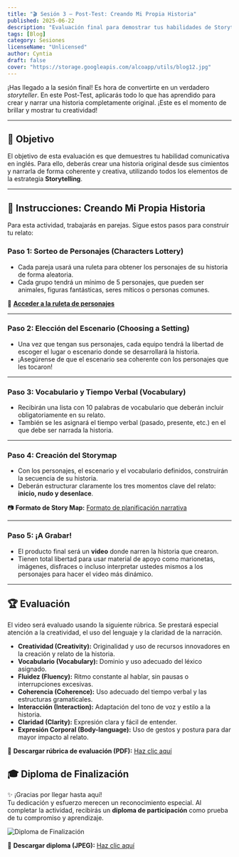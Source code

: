 ```yaml
---
title: "🎬 Sesión 3 – Post-Test: Creando Mi Propia Historia"
published: 2025-06-22
description: "Evaluación final para demostrar tus habilidades de Storytelling. En esta sesión, crearás en equipo una historia original desde cero y la presentarás en un video creativo."
tags: [Blog]
category: Sesiones
licenseName: "Unlicensed"
author: Cyntia
draft: false
cover: "https://storage.googleapis.com/alcoapp/utils/blog12.jpg"
---
```


¡Has llegado a la sesión final! Es hora de convertirte en un verdadero *storyteller*. En este Post-Test, aplicarás todo lo que has aprendido para crear y narrar una historia completamente original. ¡Este es el momento de brillar y mostrar tu creatividad!

---

## 🎯 Objetivo
El objetivo de esta evaluación es que demuestres tu habilidad comunicativa en inglés. Para ello, deberás crear una historia original desde sus cimientos y narrarla de forma coherente y creativa, utilizando todos los elementos de la estrategia **Storytelling**.

---

## 📝 Instrucciones: Creando Mi Propia Historia
Para esta actividad, trabajarás en parejas. Sigue estos pasos para construir tu relato:

### **Paso 1: Sorteo de Personajes (Characters Lottery)** 
- Cada pareja usará una ruleta para obtener los personajes de su historia de forma aleatoria.
- Cada grupo tendrá un mínimo de 5 personajes, que pueden ser animales, figuras fantásticas, seres míticos o personas comunes.

🎲 **[Acceder a la ruleta de personajes](http://wooclap.com/es/gira-la-ruleta-aleatoria/)**

---

### **Paso 2: Elección del Escenario (Choosing a Setting)**
- Una vez que tengan sus personajes, cada equipo tendrá la libertad de escoger el lugar o escenario donde se desarrollará la historia.
- ¡Asegúrense de que el escenario sea coherente con los personajes que les tocaron!

---

### **Paso 3: Vocabulario y Tiempo Verbal (Vocabulary)**
- Recibirán una lista con 10 palabras de vocabulario que deberán incluir obligatoriamente en su relato.
- También se les asignará el tiempo verbal (pasado, presente, etc.) en el que debe ser narrada la historia.

---

### **Paso 4: Creación del Storymap**
- Con los personajes, el escenario y el vocabulario definidos, construirán la secuencia de su historia.
- Deberán estructurar claramente los tres momentos clave del relato: **inicio, nudo y desenlace**.

📷 **Formato de Story Map:**
[Formato de planificación narrativa](https://storage.googleapis.com/alcoapp/utils/POSTEST.pdf)

---

### **Paso 5: ¡A Grabar!**
- El producto final será un **video** donde narren la historia que crearon.
- Tienen total libertad para usar material de apoyo como marionetas, imágenes, disfraces o incluso interpretar ustedes mismos a los personajes para hacer el video más dinámico.

---

## 🏆 Evaluación
El video será evaluado usando la siguiente rúbrica. Se prestará especial atención a la creatividad, el uso del lenguaje y la claridad de la narración.

- **Creatividad (Creativity):** Originalidad y uso de recursos innovadores en la creación y relato de la historia.
- **Vocabulario (Vocabulary):** Dominio y uso adecuado del léxico asignado.
- **Fluidez (Fluency):** Ritmo constante al hablar, sin pausas o interrupciones excesivas.
- **Coherencia (Coherence):** Uso adecuado del tiempo verbal y las estructuras gramaticales.
- **Interacción (Interaction):** Adaptación del tono de voz y estilo a la historia.
- **Claridad (Clarity):** Expresión clara y fácil de entender.
- **Expresión Corporal (Body-language):** Uso de gestos y postura para dar mayor impacto al relato.

📄 **Descargar rúbrica de evaluación (PDF):** [Haz clic aquí](https://storage.googleapis.com/alcoapp/utils/session3-evaluatio.pdf)

## 🎓 Diploma de Finalización  
✨ ¡Gracias por llegar hasta aquí!  
Tu dedicación y esfuerzo merecen un reconocimiento especial. Al completar la actividad, recibirás un **diploma de participación** como prueba de tu compromiso y aprendizaje.  

![Diploma de Finalización](https://storage.googleapis.com/alcoapp/utils/Diploma.jpeg)  

📄 **Descargar diploma (JPEG):** [Haz clic aquí](https://storage.googleapis.com/alcoapp/utils/Diploma.jpeg)